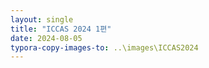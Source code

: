 ```yaml
---
layout: single
title: "ICCAS 2024 1편"
date: 2024-08-05
typora-copy-images-to: ..\images\ICCAS2024
---
```


